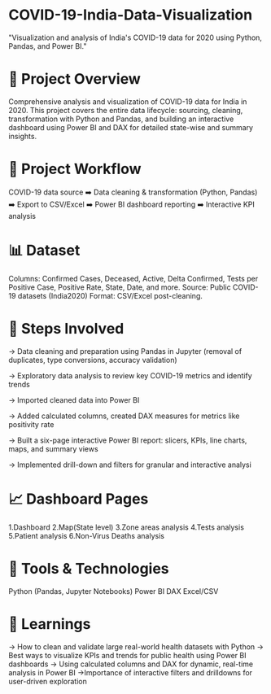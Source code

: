 # COVID-19-India-Data-Visualization
"Visualization and analysis of India's COVID-19 data for 2020 using Python, Pandas, and Power BI."


# 📌 Project Overview
Comprehensive analysis and visualization of COVID-19 data for India in 2020. This project covers the entire data lifecycle: sourcing, cleaning, transformation with Python and Pandas, and building an interactive dashboard using Power BI and DAX for detailed state-wise and summary insights.

# 🔄 Project Workflow
COVID-19 data source ➡️ Data cleaning & transformation (Python, Pandas) ➡️ Export to CSV/Excel ➡️ Power BI dashboard reporting ➡️ Interactive KPI analysis

# 📊 Dataset
Columns: Confirmed Cases, Deceased, Active, Delta Confirmed, Tests per Positive Case, Positive Rate, State, Date, and more.
Source: Public COVID-19 datasets (India2020)
Format: CSV/Excel post-cleaning.

# 🔧 Steps Involved
-> Data cleaning and preparation using Pandas in Jupyter (removal of duplicates, type conversions, accuracy validation)

-> Exploratory data analysis to review key COVID-19 metrics and identify trends

-> Imported cleaned data into Power BI

-> Added calculated columns, created DAX measures for metrics like positivity rate

-> Built a six-page interactive Power BI report: slicers, KPIs, line charts, maps, and summary views

-> Implemented drill-down and filters for granular and interactive analysi

# 📈 Dashboard Pages
  1.Dashboard
  2.Map(State level)
  3.Zone areas analysis
  4.Tests analysis
  5.Patient analysis
  6.Non-Virus Deaths analysis

# 🚀 Tools & Technologies
Python (Pandas, Jupyter Notebooks)
Power BI
DAX
Excel/CSV

# 🧠 Learnings
-> How to clean and validate large real-world health datasets with Python
-> Best ways to visualize KPIs and trends for public health using Power BI dashboards
-> Using calculated columns and DAX for dynamic, real-time analysis in Power BI
->Importance of interactive filters and drilldowns for user-driven exploration
